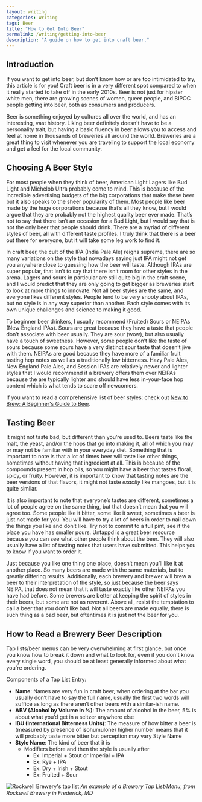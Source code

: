 ```yaml
---
layout: writing
categories: Writing
tags: Beer
title: "How to Get Into Beer"
permalink: /writing/getting-into-beer
description: "A guide on how to get into craft beer."
---
```


## Introduction
If you want to get into beer, but don’t know how or are too intimidated to try, this article is for you! Craft beer is in a very different spot compared to when it really started to take off in the early 2010s. Beer is not just for hipster white men, there are growing scenes of women, queer people, and BIPOC people getting into beer, both as consumers and producers.

Beer is something enjoyed by cultures all over the world, and has an interesting, vast history. Liking beer definitely doesn't have to be a personality trait, but having a basic fluency in beer allows you to access and feel at home in thousands of breweries all around the world. Breweries are a great thing to visit whenever you are traveling to support the local economy and get a feel for the local community.

## Choosing A Beer Style
For most people when they think of beer, American Light Lagers like Bud Light and Michelob Ultra probably come to mind. This is because of the incredible advertising budgets of the big corporations that make these beer but it also speaks to the sheer popularity of them. Most people like beer made by the huge corporations because that’s all they know, but I would argue that they are probably not the highest quality beer ever made. That’s not to say that there isn’t an occasion for a Bud Light, but I would say that is not the only beer that people should drink. There are a myriad of different styles of beer, all with different taste profiles. I truly think that there is a beer out there for everyone, but it will take some leg work to find it.

In craft beer, the cult of the IPA (India Pale Ale) reigns supreme, there are so many variations on the style that nowadays saying just IPA might not get you anywhere close to guessing how the beer will taste. Although IPAs are super popular, that isn’t to say that there isn’t room for other styles in the arena. Lagers and sours in particular are still quite big in the craft scene, and I would predict that they are only going to get bigger as breweries start to look at more things to innovate. Not all beer styles are the same, and everyone likes different styles. People tend to be very snooty about IPAs, but no style is in any way superior than another. Each style comes with its own unique challenges and science to making it good.

To beginner beer drinkers, I usually recommend (Fruited) Sours or NEIPAs (New England IPAs). Sours are great because they have a taste that people don’t associate with beer usually. They are sour (wow), but also usually have a touch of sweetness. However, some people don’t like the taste of sours because some sours have a very distinct sour taste that doesn’t jive with them. NEIPAs are good because they have more of a familiar fruit tasting hop notes as well as a traditionally low bitterness. Hazy Pale Ales, New England Pale Ales, and Session IPAs are relatively newer and lighter styles that I would recommend if a brewery offers them over NEIPAs because the are typically lighter and should have less in-your-face hop content which is what tends to scare off newcomers.

If you want to read a comprehensive list of beer styles: check out [New to Brew: A Beginner's Guide to Beer](https://greatist.com/eat/crash-course-beer-for-beginners).

## Tasting Beer
It might not taste bad, but different than you’re used to. Beers taste like the malt, the yeast, and/or the hops that go into making it, all of which you may or may not be familiar with in your everyday diet. Something that is important to note is that a lot of times beer will taste like other things, sometimes without having that ingredient at all. This is because of the compounds present in hop oils, so you might have a beer that tastes floral, spicy, or fruity. However, it is important to know that tasting notes are the beer versions of that flavors, it might not taste _exactly_ like mangoes, but it is quite similar.

It is also important to note that everyone’s tastes are different, sometimes a lot of people agree on the same thing, but that doesn’t mean that you will agree too. Some people like it bitter, some like it sweet, sometimes a beer is just not made for you. You will have to try a lot of beers in order to nail down the things you like and don’t like. Try not to commit to a full pint, see if the place you have has smaller pours. Untappd is a great beer resource because you can see what other people think about the beer. They will also usually have a list of tasting notes that users have submitted. This helps you to know if you want to order it.

Just because you like one thing one place, doesn’t mean you’ll like it at another place. So many beers are made with the same materials, but to greatly differing results. Additionally, each brewery and brewer will brew a beer to their interpretation of the style, so just because the beer says NEIPA, that does not mean that it will taste exactly like other NEIPAs you have had before. Some brewers are better at keeping the spirit of styles in their beers, but some are not as reverent. Above all, resist the temptation to call a beer that you don't like bad. Not all beers are made equally, there is such thing as a bad beer, but oftentimes it is just not the beer for you.

## How to Read a Brewery Beer Description
Tap lists/beer menus can be very overwhelming at first glance, but once you know how to break it down and what to look for, even if you don't know every single word, you should be at least generally informed about what you're ordering. 

Components of a Tap List Entry:
* **Name**: Names are very fun in craft beer, when ordering at the bar you usually don’t have to say the full name, usually the first two words will suffice as long as there aren’t other beers with a similar-ish name.
* **ABV (Alcohol by Volume in %)**: The amount of alcohol in the beer, 5% is about what you’d get in a seltzer anywhere else
* **IBU (International Bitterness Units)**: The measure of how bitter a beer is (measured by presence of isohumulone) higher number means that it will probably taste more bitter but perception may vary
Style Name
* **Style Name**: The kind of beer that it is
    * Modifiers before and then the style is usually after
        * Ex: Imperial + Stout or Imperial + IPA
        * Ex: Rye + IPA
        * Ex: Dry + Irish + Stout
        * Ex: Fruited + Sour

![Rockwell Brewery's tap list](https://s3-media0.fl.yelpcdn.com/bphoto/abTm1QMLDt19TMnbyaNh8Q/o.jpg)
_An example of a Brewery Tap List/Menu, from Rockwell Brewery in Frederick, MD_
